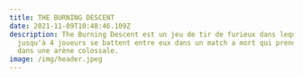 ```yaml
---
title: THE BURNING DESCENT
date: 2021-11-09T10:48:46.109Z
description: The Burning Descent est un jeu de tir de furieux dans lequel
  jusqu'à 4 joueurs se battent entre eux dans un match a mort qui prend place
  dans une arène colossale.
image: /img/header.jpeg
---
```

